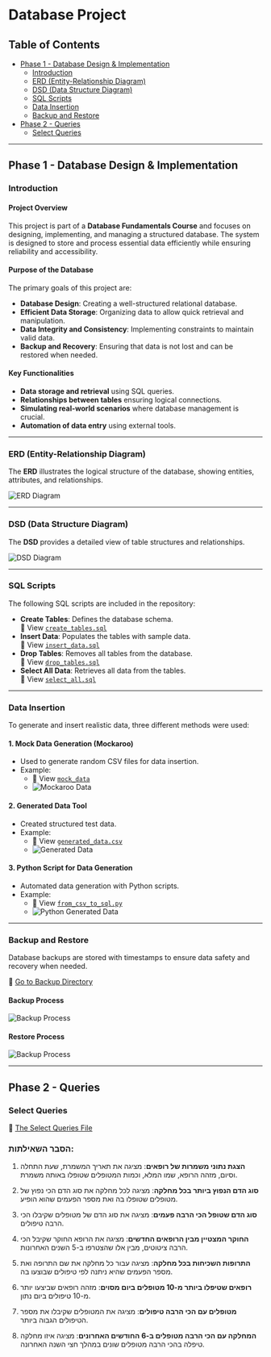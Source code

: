 # Database Project

## Table of Contents
- [Phase 1 - Database Design & Implementation](#phase-1---database-design--implementation)
  - [Introduction](#introduction)
  - [ERD (Entity-Relationship Diagram)](#erd-entity-relationship-diagram)
  - [DSD (Data Structure Diagram)](#dsd-data-structure-diagram)
  - [SQL Scripts](#sql-scripts)
  - [Data Insertion](#data-insertion)
  - [Backup and Restore](#backup-and-restore)
- [Phase 2 - Queries](#phase-2---queries)
  - [Select Queries](#select-queries)

---

## Phase 1 - Database Design & Implementation

### Introduction

#### Project Overview
This project is part of a **Database Fundamentals Course** and focuses on designing, implementing, and managing a structured database. The system is designed to store and process essential data efficiently while ensuring reliability and accessibility.

#### Purpose of the Database
The primary goals of this project are:
- **Database Design**: Creating a well-structured relational database.
- **Efficient Data Storage**: Organizing data to allow quick retrieval and manipulation.
- **Data Integrity and Consistency**: Implementing constraints to maintain valid data.
- **Backup and Recovery**: Ensuring that data is not lost and can be restored when needed.

#### Key Functionalities
- **Data storage and retrieval** using SQL queries.
- **Relationships between tables** ensuring logical connections.
- **Simulating real-world scenarios** where database management is crucial.
- **Automation of data entry** using external tools.

---

### ERD (Entity-Relationship Diagram)
The **ERD** illustrates the logical structure of the database, showing entities, attributes, and relationships.

![ERD Diagram](Phase1/images/ERD.png)

---

### DSD (Data Structure Diagram)
The **DSD** provides a detailed view of table structures and relationships.

![DSD Diagram](Phase1/images/DSD.png)

---

### SQL Scripts
The following SQL scripts are included in the repository:

- **Create Tables**: Defines the database schema.  
  📜 View [`create_tables.sql`](Phase1/Scripts/createTables.sql)
- **Insert Data**: Populates the tables with sample data.  
  📜 View [`insert_data.sql`](Phase1/Scripts/insertTables.sql)
- **Drop Tables**: Removes all tables from the database.  
  📜 View [`drop_tables.sql`](Phase1/Scripts/dropTables.sql)
- **Select All Data**: Retrieves all data from the tables.  
  📜 View [`select_all.sql`](Phase1/Scripts/selectAll.sql)

---

### Data Insertion
To generate and insert realistic data, three different methods were used:

#### 1. Mock Data Generation (Mockaroo)
- Used to generate random CSV files for data insertion.
- Example:
  - 📜 View [`mock_data`](Phase1/mockarooFiles)
  - ![Mockaroo Data](Phase1/images/mockaroo_data.png)

#### 2. Generated Data Tool
- Created structured test data.
- Example:
  - 📜 View [`generated_data.csv`](Phase1/generatedataFiles)
  - ![Generated Data](Phase1/images/generated_data.jpg)

#### 3. Python Script for Data Generation
- Automated data generation with Python scripts.
- Example:
  - 📜 View [`from_csv_to_sql.py`](Phase1/Programming/from_csv_to_sql.py)
  - ![Python Generated Data](Phase1/images/python_data.png)

---

### Backup and Restore
Database backups are stored with timestamps to ensure data safety and recovery when needed.

📂 [Go to Backup Directory](Phase1/Backup)

#### Backup Process
![Backup Process](Phase1/images/backup.jpg)

#### Restore Process
![Backup Process](Phase1/images/restore.jpg)

---

## Phase 2 - Queries

### Select Queries

📁 [The Select Queries File](Phase2/selectQueries.sql)

### הסבר השאילתות:

1. **הצגת נתוני משמרות של רופאים**: מציגה את תאריך המשמרת, שעת התחלה וסיום, מזהה הרופא, שמו המלא, וכמות המטופלים שטופלו באותה משמרת.


2. **סוג הדם הנפוץ ביותר בכל מחלקה**: מציגה לכל מחלקה את סוג הדם הכי נפוץ של מטופלים שטופלו בה ואת מספר הפעמים שהוא הופיע.


3. **סוג הדם שטופל הכי הרבה פעמים**: מציגה את סוג הדם של מטופלים שקיבלו הכי הרבה טיפולים.


4. **החוקר המצטיין מבין הרופאים החדשים**: מציגה את הרופא החוקר שקיבל הכי הרבה ציטוטים, מבין אלו שהצטרפו ב-5 השנים האחרונות.


5. **התרופות השכיחות בכל מחלקה**: מציגה עבור כל מחלקה את שם התרופה ואת מספר הפעמים שהיא ניתנה לפי טיפולים שבוצעו בה.


6. **רופאים שטיפלו ביותר מ-10 מטופלים ביום מסוים**: מזהה רופאים שביצעו יותר מ-10 טיפולים ביום נתון.


7. **מטופלים עם הכי הרבה טיפולים**: מציגה את המטופלים שקיבלו את מספר הטיפולים הגבוה ביותר.


8. **המחלקה עם הכי הרבה מטופלים ב-6 החודשים האחרונים**: מציגה איזו מחלקה טיפלה בהכי הרבה מטופלים שונים במהלך חצי השנה האחרונה.

